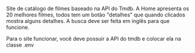 Site de catálogo de filmes baseado na API do Tmdb. A Home apresenta os 20 melhores filmes, todos tem um botão "detalhes" que quando clicados mostra alguns detalhes. A busca deve ser feita em inglês para que funcione.

Para o site funcionar, você deve possuir a API do tmdb e colocar ela na classe .env
